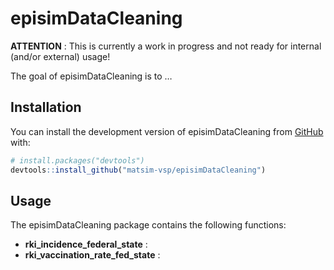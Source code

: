 
<!-- README.md is generated from README.Rmd. Please edit that file -->

# episimDataCleaning

<!-- badges: start -->
<!-- badges: end -->

**ATTENTION** : This is currently a work in progress and not ready for
internal (and/or external) usage!

The goal of episimDataCleaning is to …

## Installation

You can install the development version of episimDataCleaning from
[GitHub](https://github.com/) with:

``` r
# install.packages("devtools")
devtools::install_github("matsim-vsp/episimDataCleaning")
```

## Usage

The episimDataCleaning package contains the following functions:

- **rki_incidence_federal_state** :
- **rki_vaccination_rate_fed_state** :
